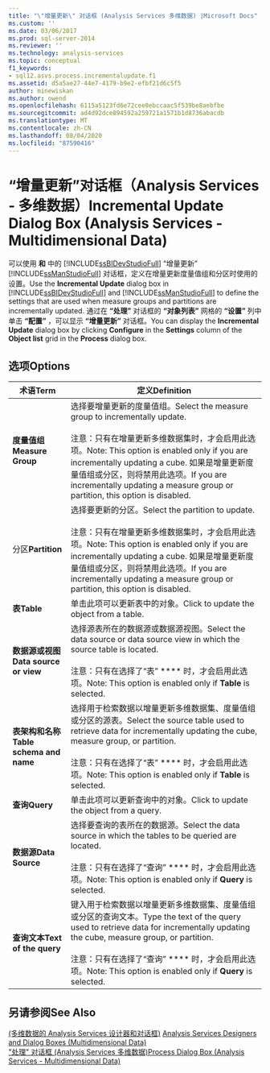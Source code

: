 ```yaml
---
title: "\"增量更新\" 对话框 (Analysis Services 多维数据) |Microsoft Docs"
ms.custom: ''
ms.date: 03/06/2017
ms.prod: sql-server-2014
ms.reviewer: ''
ms.technology: analysis-services
ms.topic: conceptual
f1_keywords:
- sql12.asvs.process.incrementalupdate.f1
ms.assetid: d5a5ae27-44e7-4179-b9e2-efbf21d6c5f5
author: minewiskan
ms.author: owend
ms.openlocfilehash: 6115a5123fd6e72cee0ebccaac5f539be8aebfbe
ms.sourcegitcommit: ad4d92dce894592a259721a1571b1d8736abacdb
ms.translationtype: MT
ms.contentlocale: zh-CN
ms.lasthandoff: 08/04/2020
ms.locfileid: "87590416"
---
```

# <a name="incremental-update-dialog-box-analysis-services---multidimensional-data"></a><span data-ttu-id="225db-102">“增量更新”对话框（Analysis Services - 多维数据）</span><span class="sxs-lookup"><span data-stu-id="225db-102">Incremental Update Dialog Box (Analysis Services - Multidimensional Data)</span></span>
  <span data-ttu-id="225db-103">可以使用 **和** 中的 [!INCLUDE[ssBIDevStudioFull](../includes/ssbidevstudiofull-md.md)] “增量更新” [!INCLUDE[ssManStudioFull](../includes/ssmanstudiofull-md.md)] 对话框，定义在增量更新度量值组和分区时使用的设置。</span><span class="sxs-lookup"><span data-stu-id="225db-103">Use the **Incremental Update** dialog box in [!INCLUDE[ssBIDevStudioFull](../includes/ssbidevstudiofull-md.md)] and [!INCLUDE[ssManStudioFull](../includes/ssmanstudiofull-md.md)] to define the settings that are used when measure groups and partitions are incrementally updated.</span></span> <span data-ttu-id="225db-104">通过在 **“处理”** 对话框的 **“对象列表”** 网格的 **“设置”** 列中单击 **“配置”** ，可以显示 **“增量更新”** 对话框。</span><span class="sxs-lookup"><span data-stu-id="225db-104">You can display the **Incremental Update** dialog box by clicking **Configure** in the **Settings** column of the **Object list** grid in the **Process** dialog box.</span></span>  
  
## <a name="options"></a><span data-ttu-id="225db-105">选项</span><span class="sxs-lookup"><span data-stu-id="225db-105">Options</span></span>  
  
|<span data-ttu-id="225db-106">术语</span><span class="sxs-lookup"><span data-stu-id="225db-106">Term</span></span>|<span data-ttu-id="225db-107">定义</span><span class="sxs-lookup"><span data-stu-id="225db-107">Definition</span></span>|  
|----------|----------------|  
|<span data-ttu-id="225db-108">**度量值组**</span><span class="sxs-lookup"><span data-stu-id="225db-108">**Measure Group**</span></span>|<span data-ttu-id="225db-109">选择要增量更新的度量值组。</span><span class="sxs-lookup"><span data-stu-id="225db-109">Select the measure group to incrementally update.</span></span><br /><br /> <span data-ttu-id="225db-110">注意：只有在增量更新多维数据集时，才会启用此选项。</span><span class="sxs-lookup"><span data-stu-id="225db-110">Note: This option is enabled only if you are incrementally updating a cube.</span></span> <span data-ttu-id="225db-111">如果是增量更新度量值组或分区，则将禁用此选项。</span><span class="sxs-lookup"><span data-stu-id="225db-111">If you are incrementally updating a measure group or partition, this option is disabled.</span></span>|  
|<span data-ttu-id="225db-112">分区</span><span class="sxs-lookup"><span data-stu-id="225db-112">**Partition**</span></span>|<span data-ttu-id="225db-113">选择要更新的分区。</span><span class="sxs-lookup"><span data-stu-id="225db-113">Select the partition to update.</span></span><br /><br /> <span data-ttu-id="225db-114">注意：只有在增量更新多维数据集时，才会启用此选项。</span><span class="sxs-lookup"><span data-stu-id="225db-114">Note: This option is enabled only if you are incrementally updating a cube.</span></span> <span data-ttu-id="225db-115">如果是增量更新度量值组或分区，则将禁用此选项。</span><span class="sxs-lookup"><span data-stu-id="225db-115">If you are incrementally updating a measure group or partition, this option is disabled.</span></span>|  
|<span data-ttu-id="225db-116">**表**</span><span class="sxs-lookup"><span data-stu-id="225db-116">**Table**</span></span>|<span data-ttu-id="225db-117">单击此项可以更新表中的对象。</span><span class="sxs-lookup"><span data-stu-id="225db-117">Click to update the object from a table.</span></span>|  
|<span data-ttu-id="225db-118">**数据源或视图**</span><span class="sxs-lookup"><span data-stu-id="225db-118">**Data source or view**</span></span>|<span data-ttu-id="225db-119">选择源表所在的数据源或数据源视图。</span><span class="sxs-lookup"><span data-stu-id="225db-119">Select the data source or data source view in which the source table is located.</span></span><br /><br /> <span data-ttu-id="225db-120">注意：只有在选择了“表” \*\*\*\* 时，才会启用此选项。</span><span class="sxs-lookup"><span data-stu-id="225db-120">Note: This option is enabled only if **Table** is selected.</span></span>|  
|<span data-ttu-id="225db-121">**表架构和名称**</span><span class="sxs-lookup"><span data-stu-id="225db-121">**Table schema and name**</span></span>|<span data-ttu-id="225db-122">选择用于检索数据以增量更新多维数据集、度量值组或分区的源表。</span><span class="sxs-lookup"><span data-stu-id="225db-122">Select the source table used to retrieve data for incrementally updating the cube, measure group, or partition.</span></span><br /><br /> <span data-ttu-id="225db-123">注意：只有在选择了“表” \*\*\*\* 时，才会启用此选项。</span><span class="sxs-lookup"><span data-stu-id="225db-123">Note: This option is enabled only if **Table** is selected.</span></span>|  
|<span data-ttu-id="225db-124">**查询**</span><span class="sxs-lookup"><span data-stu-id="225db-124">**Query**</span></span>|<span data-ttu-id="225db-125">单击此项可以更新查询中的对象。</span><span class="sxs-lookup"><span data-stu-id="225db-125">Click to update the object from a query.</span></span>|  
|<span data-ttu-id="225db-126">**数据源**</span><span class="sxs-lookup"><span data-stu-id="225db-126">**Data Source**</span></span>|<span data-ttu-id="225db-127">选择要查询的表所在的数据源。</span><span class="sxs-lookup"><span data-stu-id="225db-127">Select the data source in which the tables to be queried are located.</span></span><br /><br /> <span data-ttu-id="225db-128">注意：只有在选择了“查询” \*\*\*\* 时，才会启用此选项。</span><span class="sxs-lookup"><span data-stu-id="225db-128">Note: This option is enabled only if **Query** is selected.</span></span>|  
|<span data-ttu-id="225db-129">**查询文本**</span><span class="sxs-lookup"><span data-stu-id="225db-129">**Text of the query**</span></span>|<span data-ttu-id="225db-130">键入用于检索数据以增量更新多维数据集、度量值组或分区的查询文本。</span><span class="sxs-lookup"><span data-stu-id="225db-130">Type the text of the query used to retrieve data for incrementally updating the cube, measure group, or partition.</span></span><br /><br /> <span data-ttu-id="225db-131">注意：只有在选择了“查询” \*\*\*\* 时，才会启用此选项。</span><span class="sxs-lookup"><span data-stu-id="225db-131">Note: This option is enabled only if **Query** is selected.</span></span>|  
  
## <a name="see-also"></a><span data-ttu-id="225db-132">另请参阅</span><span class="sxs-lookup"><span data-stu-id="225db-132">See Also</span></span>  
 <span data-ttu-id="225db-133">[&#40;多维数据的 Analysis Services 设计器和对话框&#41;](analysis-services-designers-and-dialog-boxes-multidimensional-data.md) </span><span class="sxs-lookup"><span data-stu-id="225db-133">[Analysis Services Designers and Dialog Boxes &#40;Multidimensional Data&#41;](analysis-services-designers-and-dialog-boxes-multidimensional-data.md) </span></span>  
 [<span data-ttu-id="225db-134">"处理" 对话框 &#40;Analysis Services 多维数据&#41;</span><span class="sxs-lookup"><span data-stu-id="225db-134">Process Dialog Box &#40;Analysis Services - Multidimensional Data&#41;</span></span>](process-dialog-box-analysis-services-multidimensional-data.md)  
  
  

